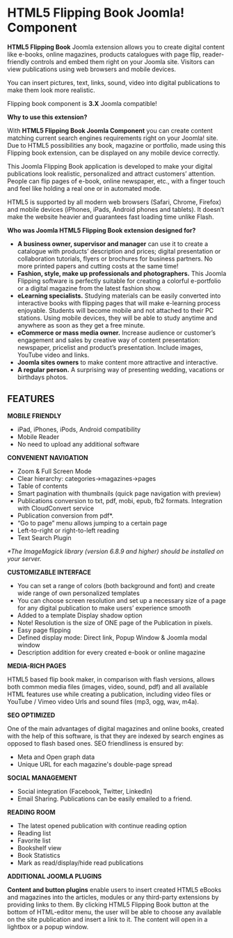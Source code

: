 # HTML5 Flipping Book Joomla! Component
<b>HTML5 Flipping Book</b> Joomla extension allows you to create digital content like e-books, online magazines, products catalogues with page flip, reader-friendly controls and embed them right on your Joomla site. Visitors can view publications using web browsers and mobile devices.

You can insert pictures, text, links, sound, video into digital publications to make them look more realistic.

Flipping book component is <b>3.X</b> Joomla compatible!

<b>Why to use this extension?</b>

With <b>HTML5 Flipping Book Joomla Component</b> you can create content matching current search engines requirements right on your Joomla! site. Due to HTML5 possibilities any book, magazine or portfolio, made using this Flipping book extension, can be displayed on any mobile device correctly.

This Joomla Flipping Book application is developed to make your digital publications look realistic, personalized and attract customers’ attention. People can flip pages of e-book, online newspaper, etc., with a finger touch and feel like holding a real one or in automated mode.

HTML5 is supported by all modern web browsers (Safari, Chrome, Firefox)  and mobile devices (iPhones, iPads, Android phones and tablets). It doesn’t make the website heavier and guarantees fast loading time unlike Flash.

<b>Who was Joomla HTML5 Flipping Book extension designed for?</b>
- <b>A business owner, supervisor and manager</b> can use it to create a catalogue with products’ description and prices; digital presentation or collaboration tutorials, flyers or brochures for business partners. No more printed papers and cutting costs at the same time!
- <b>Fashion, style, make up professionals and photographers.</b> This Joomla Flipping software is perfectly suitable for creating a colorful e-portfolio or a digital magazine from the latest fashion show.
- <b>eLearning specialists.</b> Studying materials can be easily converted into interactive books with flipping pages that will make e-learning process enjoyable. Students will become mobile and not attached to their PC stations. Using mobile devices, they will be able to study anytime and anywhere as soon as they get a free minute.
- <b>eCommerce or mass media owner.</b> Increase audience or customer’s engagement and sales by creative way of content presentation: newspaper, pricelist and product’s presentation. Include images, YouTube video and links.
- <b>Joomla sites owners</b> to make content more attractive and interactive.
- <b>A regular person.</b> A surprising way of presenting wedding, vacations or birthdays photos.

<h2><b>FEATURES</b></h2>

<b>MOBILE FRIENDLY</b>
- iPad, iPhones, iPods, Android compatibility
- Mobile Reader
- No need to upload any additional software

<b>CONVENIENT NAVIGATION</b>
- Zoom & Full Screen Mode
- Clear hierarchy: categories->magazines->pages
- Table of contents
- Smart pagination with thumbnails (quick page navigation with preview)
- Publications conversion to txt, pdf, mobi, epub, fb2 formats. Integration with CloudConvert service
- Publication conversion from pdf*.
- “Go to page” menu allows jumping to a certain page
- Left-to-right or right-to-left reading
- Text Search Plugin

<i>*The ImageMagick library (version 6.8.9 and higher) should be installed on your server.</i>

<b>CUSTOMIZABLE INTERFACE</b>
- You can set a range of colors (both background and font) and create wide range of own personalized templates
- You can choose screen resolution and set up a necessary size of a page for any digital publication to make users’ experience smooth
- Added to a template Display shadow option
- Note! Resolution is the size of ONE page of the Publication in pixels.
- Easy page flipping
- Defined display mode: Direct link, Popup Window & Joomla modal window
- Description addition for every created e-book or online magazine

<b>MEDIA-RICH PAGES</b>

HTML5 based flip book maker, in comparison with flash versions, allows both common media files (images, video, sound, pdf) and all available HTML features use while creating a publication, including video files or YouTube / Vimeo video Urls and sound files (mp3, ogg, wav, m4a).

<b>SEO OPTIMIZED</b>

One of the main advantages of digital magazines and online books, created with the help of this software, is that they are indexed by search engines as opposed to flash based ones. SEO friendliness is ensured by:
- Meta and Open graph data
- Unique URL for each magazine's double-page spread

<b>SOCIAL MANAGEMENT</b>
- Social integration (Facebook, Twitter, LinkedIn)
- Email Sharing. Publications can be easily emailed to a friend.

<b>READING ROOM</b>
- The latest opened publication with continue reading option
- Reading list
- Favorite list
- Bookshelf view
- Book Statistics
- Mark as read/display/hide read publications

<b>ADDITIONAL JOOMLA PLUGINS</b>

<b>Content and button plugins</b> enable users to insert created HTML5 eBooks and magazines into the articles, modules or any third-party extensions by providing links to them. By clicking HTML5 Flipping Book button at the bottom of HTML-editor menu, the user will be able to choose any available on the site publication and insert a link to it. The content will open in a lightbox or a popup window.
